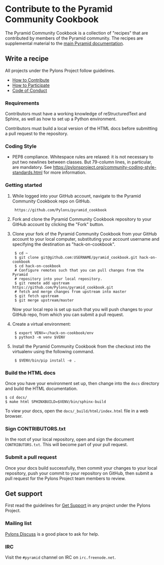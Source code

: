 # Contribute to the Pyramid Community Cookbook

The Pyramid Community Cookbook is a collection of "recipes" that are
contributed by members of the Pyramid community. The recipes are supplemental
material to the [main Pyramid
documentation](https://docs.pylonsproject.org/projects/pyramid/en/latest/).

## Write a recipe

All projects under the Pylons Project follow guidelines.

- [How to Contribute](http://www.pylonsproject.org/community/how-to-contribute)
- [How to Participate](http://www.pylonsproject.org/community/how-to-participate)
- [Code of Conduct](http://www.pylonsproject.org/community/code-of-conduct)

### Requirements

Contributors must have a working knowledge of reStructuredText and Sphinx, as
well as how to set up a Python environment.

Contributors must build a local version of the HTML docs before submitting a
pull request to the repository.

### Coding Style

- PEP8 compliance.  Whitespace rules are relaxed: it is not necessary to put
  two newlines between classes.  But 79-column lines, in particular, are
  mandatory.  See
  https://pylonsproject.org/community-coding-style-standards.html for more
  information.

### Getting started

1. While logged into your GitHub account, navigate to the Pyramid Community
   Cookbook repo on GitHub.

        https://github.com/Pylons/pyramid_cookbook

2. Fork and clone the Pyramid Community Cookbook repository to your GitHub
   account by clicking the "Fork" button.

3. Clone your fork of the Pyramid Community Cookbook from your GitHub account
   to your local computer, substituting your account username and specifying
   the destination as "hack-on-cookbook".

        $ cd ~
        $ git clone git@github.com:USERNAME/pyramid_cookbook.git hack-on-cookbook
        $ cd hack-on-cookbook
        # Configure remotes such that you can pull changes from the Pyramid
        # repository into your local repository.
        $ git remote add upstream https://github.com/Pylons/pyramid_cookbook.git
        # fetch and merge changes from upstream into master
        $ git fetch upstream
        $ git merge upstream/master

   Now your local repo is set up such that you will push changes to your
   GitHub repo, from which you can submit a pull request.

4. Create a virtual environment:

        $ export VENV=~/hack-on-cookbook/env
        $ python3 -m venv $VENV

5. Install the Pyramid Community Cookbook from the checkout into the virtualenv
   using the following command.

        $ $VENV/bin/pip install -e .

### Build the HTML docs

Once you have your environment set up, then change into the ``docs``
directory and build the HTML documentation.

    $ cd docs/
    $ make html SPHINXBUILD=$VENV/bin/sphinx-build

To view your docs, open the ``docs/_build/html/index.html`` file in a web
browser.

### Sign CONTRIBUTORS.txt

In the root of your local repository, open and sign the document
``CONTRIBUTORS.txt``.  This will become part of your pull request.

### Submit a pull request

Once your docs build successfully, then commit your changes to your local
repository, push your commit to your repository on GitHub, then submit a pull
request for the Pylons Project team members to review.

## Get support

First read the guidelines for [Get Support](http://www.pylonsproject.org/community/get-support)
in any project under the Pylons Project.

### Mailing list

[Pylons Discuss](http://groups.google.com/group/pylons-discuss) is a
good place to ask for help.

### IRC

Visit the ``#pyramid`` channel on IRC on ``irc.freenode.net``.

